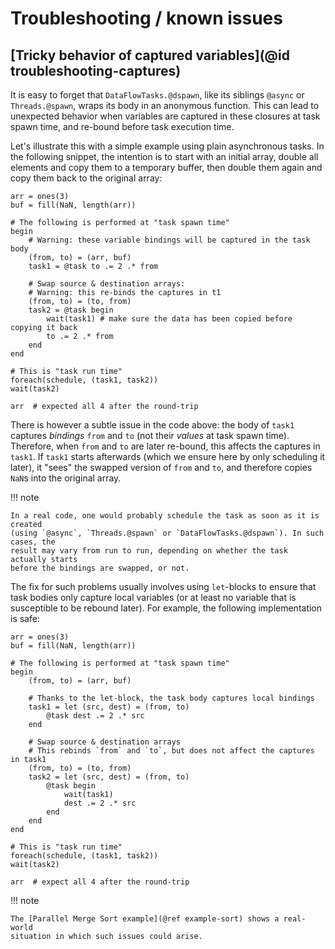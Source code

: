 # Troubleshooting / known issues

## [Tricky behavior of captured variables](@id troubleshooting-captures)

It is easy to forget that `DataFlowTasks.@dspawn`, like its siblings `@async` or
`Threads.@spawn`, wraps its body in an anonymous function. This can lead to
unexpected behavior when variables are captured in these closures at task spawn
time, and re-bound before task execution time.

Let's illustrate this with a simple example using plain asynchronous tasks. In
the following snippet, the intention is to start with an initial array, double
all elements and copy them to a temporary buffer, then double them again and
copy them back to the original array:

```@example
arr = ones(3)
buf = fill(NaN, length(arr))

# The following is performed at "task spawn time"
begin
    # Warning: these variable bindings will be captured in the task body
    (from, to) = (arr, buf)
    task1 = @task to .= 2 .* from
    
    # Swap source & destination arrays:
    # Warning: this re-binds the captures in t1
    (from, to) = (to, from)
    task2 = @task begin
        wait(task1) # make sure the data has been copied before copying it back
        to .= 2 .* from
    end
end

# This is "task run time"
foreach(schedule, (task1, task2))
wait(task2)

arr  # expected all 4 after the round-trip
```

There is however a subtle issue in the code above: the body of `task1` captures
*bindings* `from` and `to` (not their *values* at task spawn time). Therefore,
when `from` and `to` are later re-bound, this affects the captures in
`task1`. If `task1` starts afterwards (which we ensure here by only scheduling
it later), it "sees" the swapped version of `from` and `to`, and therefore
copies `NaN`s into the original array.

!!! note

    In a real code, one would probably schedule the task as soon as it is created
    (using `@async`, `Threads.@spawn` or `DataFlowTasks.@dspawn`). In such cases, the
    result may vary from run to run, depending on whether the task actually starts
    before the bindings are swapped, or not.

The fix for such problems usually involves using `let`-blocks to ensure that
task bodies only capture local variables (or at least no variable that is
susceptible to be rebound later). For example, the following implementation is
safe:

```@example
arr = ones(3)
buf = fill(NaN, length(arr))

# The following is performed at "task spawn time"
begin
    (from, to) = (arr, buf)
    
    # Thanks to the let-block, the task body captures local bindings
    task1 = let (src, dest) = (from, to)
        @task dest .= 2 .* src
    end

    # Swap source & destination arrays
    # This rebinds `from` and `to`, but does not affect the captures in task1
    (from, to) = (to, from)
    task2 = let (src, dest) = (from, to)
        @task begin
            wait(task1)
            dest .= 2 .* src
        end
    end
end

# This is "task run time"
foreach(schedule, (task1, task2))
wait(task2)

arr  # expect all 4 after the round-trip
```

!!! note

    The [Parallel Merge Sort example](@ref example-sort) shows a real-world
    situation in which such issues could arise.
